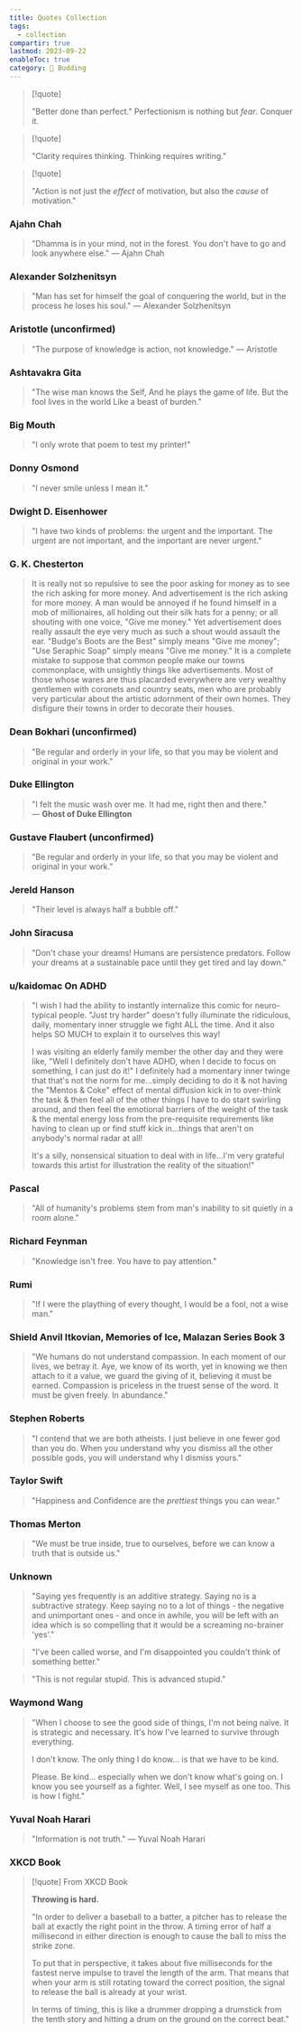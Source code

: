 ```yaml
---
title: Quotes Collection
tags:
  - collection
compartir: true
lastmod: 2023-09-22
enableToc: true
category: 🌿 Budding
---
```



> [!quote]
> 
> "Better done than perfect." Perfectionism is nothing but _fear_. Conquer it.

> [!quote]
> 
> "Clarity requires thinking. Thinking requires writing."

> [!quote]
> 
> "Action is not just the _effect_ of motivation, but also the _cause_ of motivation."

### Ajahn Chah

> "Dhamma is in your mind, not in the forest. You don't have to go and look anywhere else." — Ajahn Chah

### Alexander Solzhenitsyn

> "Man has set for himself the goal of conquering the world, but in the process he loses his soul." — Alexander Solzhenitsyn

### Aristotle (unconfirmed)

> "The purpose of knowledge is action, not knowledge." — Aristotle

### Ashtavakra Gita

> "The wise man knows the Self,
> And he plays the game of life.
> But the fool lives in the world
> Like a beast of burden."

### Big Mouth

> "I only wrote that poem to test my printer!"

### Donny Osmond

> "I never smile unless I mean it."

### Dwight D. Eisenhower

> "I have two kinds of problems: the urgent and the important. The urgent are not important, and the important are never urgent."

### G. K. Chesterton

> It is really not so repulsive to see the poor asking for money as to see the rich asking for more money. And advertisement is the rich asking for more money. A man would be annoyed if he found himself in a mob of millionaires, all holding out their silk hats for a penny; or all shouting with one voice, "Give me money." Yet advertisement does really assault the eye very much as such a shout would assault the ear. "Budge's Boots are the Best" simply means "Give me money"; "Use Seraphic Soap" simply means "Give me money." It is a complete mistake to suppose that common people make our towns commonplace, with unsightly things like advertisements. Most of those whose wares are thus placarded everywhere are very wealthy gentlemen with coronets and country seats, men who are probably very particular about the artistic adornment of their own homes. They disfigure their towns in order to decorate their houses.

### Dean Bokhari (unconfirmed)

> "Be regular and orderly in your life, so that you may be violent and original in your work."

### Duke Ellington

> "I felt the music wash over me. It had me, right then and there." — **Ghost of Duke Ellington**

### Gustave Flaubert (unconfirmed)

> "Be regular and orderly in your life, so that you may be violent and original in your work."

### Jereld Hanson

> "Their level is always half a bubble off."

### John Siracusa

> "Don't chase your dreams! Humans are persistence predators. Follow your dreams at a sustainable pace until they get tired and lay down."

### u/kaidomac On ADHD

> "I wish I had the ability to instantly internalize this comic for neuro-typical people. "Just try harder" doesn't fully illuminate the ridiculous, daily, momentary inner struggle we fight ALL the time. And it also helps SO MUCH to explain it to ourselves this way!
> 
> I was visiting an elderly family member the other day and they were like, "Well I definitely don't have ADHD, when I decide to focus on something, I can just do it!" I definitely had a momentary inner twinge that that's not the norm for me…simply deciding to do it & not having the "Mentos & Coke" effect of mental diffusion kick in to over-think the task & then feel all of the other things I have to do start swirling around, and then feel the emotional barriers of the weight of the task & the mental energy loss from the pre-requisite requirements like having to clean up or find stuff kick in…things that aren't on anybody's normal radar at all!
> 
> It's a silly, nonsensical situation to deal with in life…I'm very grateful towards this artist for illustration the reality of the situation!"

### Pascal

> "All of humanity's problems stem from man's inability to sit quietly in a room alone."

### Richard Feynman

> "Knowledge isn't free. You have to pay attention."

### Rumi

> "If I were the plaything of every thought, I would be a fool, not a wise man."

### Shield Anvil Itkovian, Memories of Ice, Malazan Series Book 3

> "We humans do not understand compassion. In each moment of our lives, we betray it. Aye, we know of its worth, yet in knowing we then attach to it a value, we guard the giving of it, believing it must be earned. Compassion is priceless in the truest sense of the word. It must be given freely. In abundance."

### Stephen Roberts

> "I contend that we are both atheists. I just believe in one fewer god than you do. When you understand why you dismiss all the other possible gods, you will understand why I dismiss yours."

### Taylor Swift

> "Happiness and Confidence are the _prettiest_ things you can wear."

### Thomas Merton

> "We must be true inside, true to ourselves, before we can know a truth that is outside us."

### Unknown

> "Saying yes frequently is an additive strategy. Saying no is a subtractive strategy. Keep saying no to a lot of things - the negative and unimportant ones - and once in awhile, you will be left with an idea which is so compelling that it would be a screaming no-brainer 'yes'."

> "I've been called worse, and I'm disappointed you couldn't think of something better."

> "This is not regular stupid. This is advanced stupid."

### Waymond Wang

> "When I choose to see the good side of things, I'm not being naïve. It is strategic and necessary. It's how I've learned to survive through everything.
> 
> I don't know. The only thing I do know… is that we have to be kind.
> 
> Please. Be kind… especially when we don't know what's going on.
> I know you see yourself as a fighter. Well, I see myself as one too. This is how I fight."

### Yuval Noah Harari

> "Information is not truth." — Yuval Noah Harari

### XKCD Book

> [!quote] From XKCD Book
> 
> **Throwing is hard.**
> 
> "In order to deliver a baseball to a batter, a pitcher has to release the ball at exactly the right point in the throw. A timing error of half a millisecond in either direction is enough to cause the ball to miss the strike zone.
> 
> To put that in perspective, it takes about five milliseconds for the fastest nerve impulse to travel the length of the arm. That means that when your arm is still rotating toward the correct position, the signal to release the ball is already at your wrist.
> 
> In terms of timing, this is like a drummer dropping a drumstick from the tenth story and hitting a drum on the ground on the correct beat."
